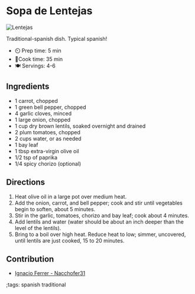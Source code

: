 # Sopa de Lentejas

![Lentejas](pix/lentejas.webp)

Traditional-spanish dish. Typical spanish!

- ⏲️ Prep time: 5 min
- 🍳Cook time: 35 min
- 🍽️ Servings: 4-6

## Ingredients

- 1 carrot, chopped
- 1 green bell pepper, chopped
- 4 garlic cloves, minced
- 1 large onion, chopped
- 1 cup dry brown lentils, soaked overnight and drained
- 2 plum tomatoes, chopped
- 2 cups water, or as needed
- 1 bay leaf
- 1 tbsp extra-virgin olive oil
- 1/2 tsp of paprika
- 1/4 spicy chorizo (optional)

## Directions

1. Heat olive oil in a large pot over medium heat. 
2. Add the onion, carrot, and bell pepper; cook and stir until vegetables begin to soften, about 5 minutes.
3. Stir in the garlic, tomatoes, chorizo and bay leaf; cook about 4 minutes.
4. Add lentils and water (water should be about an inch deeper than the level of the lentils).
5. Bring to a boil over high heat. Reduce heat to low; simmer, uncovered, until lentils are just cooked, 15 to 20 minutes.

## Contribution

- [Ignacio Ferrer - Nacchofer31](https://github.com/Nacchofer31)

;tags: spanish traditional
